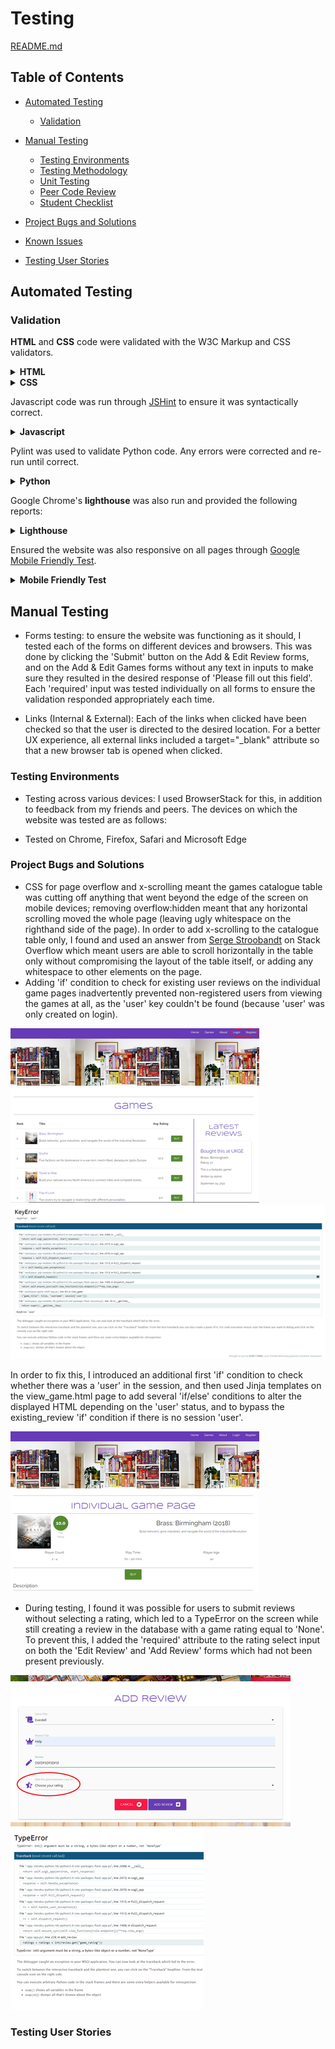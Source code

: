 # Testing

[README.md](README.md)

## Table of Contents

- [Automated Testing](#Automated-Testing)
  - [Validation](#Validation)

- [Manual Testing](#Manual-Testing)
  - [Testing Environments](#Testing-Environments)
  - [Testing Methodology](#Testing-Methodology)
  - [Unit Testing](#Unit-Testing)
  - [Peer Code Review](#Peer-Code-Review)
  - [Student Checklist](#Student-Checklist)
- [Project Bugs and Solutions](#Project-Bugs-and-Solutions)
- [Known Issues](#Known-Issues)
- [Testing User Stories](#Testing-User-Stories)


## Automated Testing

### Validation

**HTML** and **CSS** code were validated with the W3C Markup and CSS validators. 

<details>
<summary><b>HTML</b></summary>

</details>
<details><summary><b>CSS</b></summary>

[W3C](https://jigsaw.w3.org/css-validator/) - CSS Validation

![Image](static/images/css-validation.png)

</details>

Javascript code was run through [JSHint](https://jshint.com/) to ensure it was syntactically correct.

<details>
<summary><b>Javascript</b></summary>

![Image](static/images/js-validation.png)
</details>


Pylint was used to validate Python code. Any errors were corrected and re-run until correct. 

<details><summary><b>Python</b></summary>

![Image](static/images/pylint-validation.png)

* The unbalanced tuple is part of the pagination code, and does not produce an actual error.
* A warning regarding unused-imports remains as the linter is unable to recognise the use of variables in env.py.

</details>

Google Chrome's <b>lighthouse</b> was also run and provided the following reports:
<details>
<summary><b>Lighthouse</b></summary>

Home page

- [Mobile](static/images/lighthouse/lighthouse-home-mob.png)
- [Desktop](static/images/lighthouse/lighthouse-home.png)

login page

- [Mobile](static/images/lighthouse/lighthouse-login-mob.png)
- [Desktop](static/images/lighthouse/lighthouse-login.png)

register page
- [Mobile](static/images/lighthouse/lighthouse-register-mob.png)
- [Desktop](static/images/lighthouse/lighthouse-register.png)

games page

- [Mobile](static/images/lighthouse/lighthouse-games-mob.png)
- [Desktop](static/images/lighthouse/lighthouse-games.png)

individual game page

- [Mobile](static/images/lighthouse/lighthouse-ind-game-mob.png)
- [Desktop](static/images/lighthouse/lighthouse-ind-game.png)

profile page

- [Mobile](static/images/lighthouse/lighthouse-profile-mob.png)
- [Desktop](static/images/lighthouse/lighthouse-profile.png)

</details>


Ensured the website was also responsive on all pages through [Google Mobile Friendly Test](https://search.google.com/test/mobile-friendly).

<details><summary><b>Mobile Friendly Test</b></summary>

* Home - 
![Image](static/images/mob-friendly-home.png)

* Games - 
![Image](static/images/mob-friendly-games.png)

* Individual Game Page - 
![Image](static/images/mob-friendly-ind-game.png)

* About - 
![Image]()

* Login - 
![Image](static/images/mob-friendly-login.png)

* Register - 
![Image](static/images/mob-friendly-register.png)

</details>


## Manual Testing

* Forms testing: to ensure the website was functioning as it should, I tested each of the forms on different devices and browsers. This was done by clicking the 'Submit' button on the Add & Edit Review forms, and on the Add & Edit Games forms without any text in inputs to make sure they resulted in the desired response of 'Please fill out this field'. Each 'required' input was tested individually on all forms to ensure the validation responded appropriately each time.

* Links (Internal & External): Each of the links when clicked have been checked so that the user is directed to the desired location. For a better UX experience, all external links included a target="_blank" attribute so that a new browser tab is opened when clicked.

### Testing Environments



* Testing across various devices: I used BrowserStack for this, in addition to feedback from my friends and peers. The devices on which the website was tested are as follows:

* Tested on Chrome, Firefox, Safari and Microsoft Edge







### Project Bugs and Solutions
* CSS for page overflow and x-scrolling meant the games catalogue table was cutting off anything that went beyond the edge of the screen on mobile devices; removing overflow:hidden meant that any horizontal scrolling moved the whole page (leaving ugly whitespace on the righthand side of the page). In order to add x-scrolling to the catalogue table only, I found and used an answer from [Serge Stroobandt](https://stackoverflow.com/a/30423904) on Stack Overflow which meant users are able to scroll horizontally in the table only without compromising the layout of the table itself, or adding any whitespace to other elements on the page.
* Adding 'if' condition to check for existing user reviews on the individual game pages inadvertently prevented non-registered users from viewing the games at all, as the 'user' key couldn't be found (because 'user' was only created on login). 

![Image](static/images/logged-out-games-page.png)
![Image](static/images/logged-out-games-error.png)

In order to fix this, I introduced an additional first 'if' condition to check whether there was a 'user' in the session, and then used Jinja templates on the view_game.html page to add several 'if/else' conditions to alter the displayed HTML depending on the 'user' status, and to bypass the existing_review 'if' condition if there is no session 'user'.

![Image](static/images/logged-out-games-fix.png) 

* During testing, I found it was possible for users to submit reviews without selecting a rating, which led to a TypeError on the screen while still creating a review in the database with a game rating equal to 'None'. To prevent this, I added the 'required' attribute to the rating select input on both the 'Edit Review' and 'Add Review' forms which had not been present previously.

![Image](static/images/no-rating-page.png)
![Image](static/images/no-rating-error.png)


### Testing User Stories